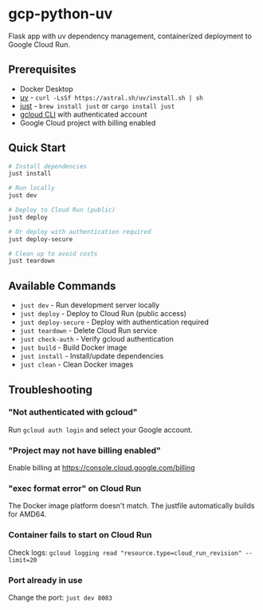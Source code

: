 # gcp-python-uv

Flask app with uv dependency management, containerized deployment to Google Cloud Run.

## Prerequisites

- Docker Desktop
- [uv](https://github.com/astral-sh/uv) - `curl -LsSf https://astral.sh/uv/install.sh | sh`
- [just](https://github.com/casey/just) - `brew install just` or `cargo install just`
- [gcloud CLI](https://cloud.google.com/sdk/docs/install) with authenticated account
- Google Cloud project with billing enabled

## Quick Start

```bash
# Install dependencies
just install

# Run locally
just dev

# Deploy to Cloud Run (public)
just deploy

# Or deploy with authentication required
just deploy-secure

# Clean up to avoid costs
just teardown
```

## Available Commands

- `just dev` - Run development server locally
- `just deploy` - Deploy to Cloud Run (public access)
- `just deploy-secure` - Deploy with authentication required
- `just teardown` - Delete Cloud Run service
- `just check-auth` - Verify gcloud authentication
- `just build` - Build Docker image
- `just install` - Install/update dependencies
- `just clean` - Clean Docker images

## Troubleshooting

### "Not authenticated with gcloud"
Run `gcloud auth login` and select your Google account.

### "Project may not have billing enabled"
Enable billing at https://console.cloud.google.com/billing

### "exec format error" on Cloud Run
The Docker image platform doesn't match. The justfile automatically builds for AMD64.

### Container fails to start on Cloud Run
Check logs: `gcloud logging read "resource.type=cloud_run_revision" --limit=20`

### Port already in use
Change the port: `just dev 8083`